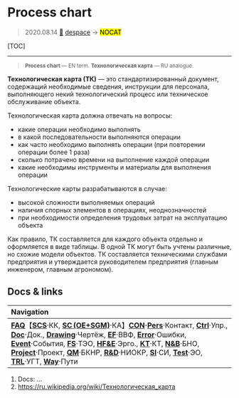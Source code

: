 # Process chart
> 2020.08.14 [🚀](../index/index.md) [despace](index.md) → **[](.md)** <mark>NOCAT</mark>

[TOC]

---

> <small>**Process chart** — EN term. **Технологическая карта** — RU analogue.</small>

**Технологическая карта (ТК)** — это стандартизированный документ, содержащий необходимые сведения, инструкции для персонала, выполняющего некий технологический процесс или техническое обслуживание объекта.

Технологическая карта должна отвечать на вопросы:

   - какие операции необходимо выполнять
   - в какой последовательности выполняются операции
   - как часто необходимо выполнять операции (при повторении операции более 1 раза)
   - сколько потрачено времени на выполнение каждой операции
   - какие необходимы инструменты и материалы для выполнения операции

Технологические карты разрабатываются в случае:

   - высокой сложности выполняемых операций
   - наличия спорных элементов в операциях, неоднозначностей
   - при необходимости определения трудовых затрат на эксплуатацию объекта

Как правило, ТК составляется для каждого объекта отдельно и оформляется в виде таблицы. В одной ТК могут быть учтены различные, но схожие модели объектов. ТК составляется техническими службами предприятия и утверждается руководителем предприятия (главным инженером, главным агрономом).



## Docs & links
|Navigation|
|:-|
|**[FAQ](faq.md)**【**[SCS](scs.md)**·КК, **[SC (OE+SGM)](sc.md)**·КА】**[CON](contact.md)·[Pers](person.md)**·Контакт, **[Ctrl](control.md)**·Упр., **[Doc](doc.md)**·Док., **[Drawing](drawing.md)**·Чертёж, **[EF](ef.md)**·ВВФ, **[Error](error.md)**·Ошибки, **[Event](event.md)**·События, **[FS](fs.md)**·ТЭО, **[HF&E](hfe.md)**·Эрго., **[KT](kt.md)**·КТ, **[N&B](nnb.md)**·БНО, **[Project](project.md)**·Проект, **[QM](qm.md)**·БКНР, **[R&D](rnd.md)**·НИОКР, **[SI](si.md)**·СИ, **[Test](test.md)**·ЭО, **[TRL](trl.md)**·УГТ, **[Way](way.md)**·Пути|

   1. Docs: …
   1. <https://ru.wikipedia.org/wiki/Технологическая_карта>
